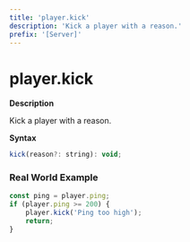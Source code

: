 ```yaml
---
title: 'player.kick'
description: 'Kick a player with a reason.'
prefix: '[Server]'
---
```


# player.kick

**Description**

Kick a player with a reason.

**Syntax**

```js
kick(reason?: string): void;
```

### Real World Example

```js
const ping = player.ping;
if (player.ping >= 200) {
    player.kick('Ping too high');
    return;
}
```

